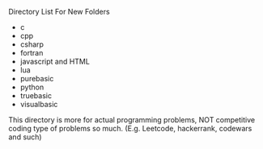 Directory List For New Folders

- c
- cpp
- csharp
- fortran
- javascript and HTML
- lua
- purebasic
- python
- truebasic
- visualbasic  


This directory is more for actual programming problems, NOT competitive coding type of problems so much. (E.g. Leetcode, hackerrank, codewars and such)